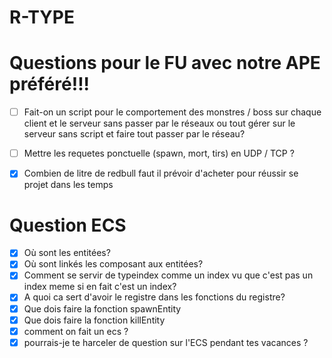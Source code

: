 # R-TYPE

# Questions pour le FU avec notre APE préféré!!!

- [ ] Fait-on un script pour le comportement des monstres / boss sur chaque client et le serveur sans passer par le réseaux ou tout gérer sur le serveur sans script et faire tout passer par le réseau?
- [ ] Mettre les requetes ponctuelle (spawn, mort, tirs) en UDP / TCP ?
- [X] Combien de litre de redbull faut il prévoir d'acheter pour réussir se projet dans les temps



# Question ECS

- [X] Où sont les entitées?
- [X] Où sont linkés les composant aux entitées?
- [X] Comment se servir de typeindex comme un index vu que c'est pas un index meme si en fait c'est un index?
- [X] A quoi ca sert d'avoir le registre dans les fonctions du registre?
- [X] Que dois faire la fonction spawnEntity
- [X] Que dois faire la fonction killEntity
- [X] comment on fait un ecs ?
- [X] pourrais-je te harceler de question sur l'ECS pendant tes vacances ?
